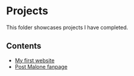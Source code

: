 # Projects
This folder showcases projects I have completed.
## Contents
* [My first website](my-first-website.html)
* [Post Malone fanpage](my-first-fanpage)
